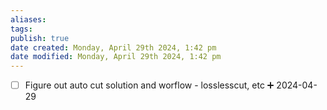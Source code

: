 ```yaml
---
aliases: 
tags: 
publish: true
date created: Monday, April 29th 2024, 1:42 pm
date modified: Monday, April 29th 2024, 1:42 pm
---
```


- [ ] Figure out auto cut solution and worflow - losslesscut, etc ➕ 2024-04-29